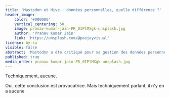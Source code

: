 ```yaml
---
title: 'Mastodon et Hive : données personnelles, quelle différence ?'
header_image:
    color: '#000000'
    vertical_centering: 50
    image: pranav-kumar-jain-PR_0IPlMXgk-unsplash.jpg
    author: 'Pranav Kumar Jain'
    link: 'https://unsplash.com/@peejayvisual'
license: by-sa
visible: false
abstract: 'Mastodon a été critiqué pour sa gestion des données personnelles, et Hive, un nouveau réseau social, a débarqué comme une fleur en promettant monts et merveilles. Qu''en est-il vraiment ?'
published: true
media_order: pranav-kumar-jain-PR_0IPlMXgk-unsplash.jpg
---
```


Techniquement, aucune.

Oui, cette conclusion est provocatrice. Mais techniquement parlant, il n'y en a aucune